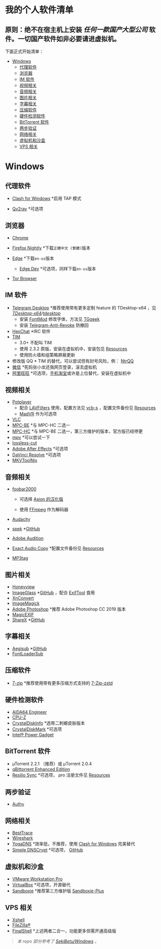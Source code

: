 # 我的个人软件清单

## **原则：绝不在宿主机上安装  *任何一款国产大型公司*  软件**。一切国产软件如非必要请进虚拟机。

下面正式开始清单：

- [Windows](#Windows)
  - [代理软件](#代理软件) 
  - [浏览器](#浏览器) 
  - [IM 软件](#im-软件) 
  - [视频相关](#视频相关) 
  - [音频相关](#音频相关) 
  - [图片相关](#图片相关) 
  - [字幕相关](#字幕相关) 
  - [压缩软件](#压缩软件) 
  - [硬件检测软件](#硬件检测软件) 
  - [BitTorrent 软件](#bittorrent-软件) 
  - [两步验证](#两步验证) 
  - [网络相关](#网络相关) 
  - [虚拟机和沙盒](#虚拟机和沙盒) 
  - [VPS 相关](#vps-相关) 

# Windows

## 代理软件

- [Clash for Windows](https://github.com/Fndroid/clash_for_windows_pkg) *启用 TAP 模式

- [Qv2ray](https://github.com/Qv2ray/Qv2ray) *可选项

## 浏览器

- [Chrome](https://www.google.com/intl/zh-CN/chrome/)

- [Firefox Nightly](https://www.mozilla.org/en-US/firefox/all/#product-desktop-nightly) *下载`正體中文 (繁體)`版本
- [Edge](https://www.microsoft.com/en-us/edge) *下载`en-us`版本
  - [Edge Dev](https://www.microsoftedgeinsider.com/en-us/download/) *可选项，同样下载`en-us`版本
- [Tor Browser](https://www.torproject.org/download/)

## IM 软件

- [Telegram Desktop](https://desktop.telegram.org/) *推荐使用带有更多定制 feature 的 TDesktop-x64 ，见 *[TDesktop-x64](https://github.com/TDesktop-x64)/[tdesktop](https://github.com/TDesktop-x64/tdesktop)* 
  - 安装 [FontMod](https://github.com/ysc3839/FontMod) 修改字体，方法见 [TGgeek](https://t.me/TGgeek/760) 
  - 安装 [Telegram-Anti-Revoke](https://github.com/SpriteOvO/Telegram-Anti-Revoke) 防撤回
- [HexChat](https://hexchat.github.io/) *IRC 软件
- [TIM](https://office.qq.com/) 
  - 3.0+ 不配叫 TIM 
  - 使用 2.3.2 原版，安装在虚拟机中，安装包见 [Resources](https://github.com/RtYkk/Personal-Software-List/tree/master/Resources) 
  - 使用防火墙和组策略屏蔽更新
- 修改版 QQ * TIM 的替代，可以尝试但有封号风险，例： [NtrQQ](https://github.com/NtrQQ/download) 
- [微信](https://windows.weixin.qq.com/?lang=en_US) *死妈张小龙还我网页登录，滚去虚拟机
- [阿里旺旺](https://alimarket.taobao.com/markets/qnww/portal-group/ww/index) *可选项，[手机淘宝](https://play.google.com/store/apps/details?id=com.taobao.taobao&hl=en_US&gl=US)或许是上位替代，安装在虚拟机中

## 视频相关

- [Potplayer](https://potplayer.daum.net/)
  - 配合 [LAVFilters](https://github.com/Nevcairiel/LAVFilters) 使用，配置方法见 [vcb-s](https://vcb-s.com/archives/7228) ，配置文件备份见 [Resources](https://github.com/RtYkk/Personal-Software-List/tree/master/Resources) 
  - [MadVR](http://madvr.com/) 作为可选项
- [VLC](https://www.videolan.org/)
- [MPC-BE](https://sourceforge.net/projects/mpcbe/) *与 MPC-HC 二选一
- [MPC-HC](https://github.com/clsid2/mpc-hc) *与 MPC-BE 二选一，第三方维护的版本，官方版已经停更
- [mpv](https://github.com/mpv-player/mpv) *可以尝试一下
- [lossless-cut](https://github.com/mifi/lossless-cut) 
- [Adobe After Effects](https://www.adobe.com/products/aftereffects.html) *可选项
- [DaVinci Resolve](https://www.blackmagicdesign.com/products/davinciresolve/edit) *可选项
- [MKVToolNix](https://mkvtoolnix.download/)

## 音频相关

- [foobar2000](https://www.foobar2000.org/) 

  - 可选择 [Asion 的汉化版](http://blog.sina.com.cn/go2spa)

  - 使用 [FFmpeg](https://github.com/BtbN/FFmpeg-Builds) 作为解码器

- [Audacity](https://www.audacityteam.org/)

- [spek](http://spek.cc/) *[GitHub](https://github.com/alexkay/spek) 

- [Adobe Audition](https://www.adobe.com/products/audition.html) 

- [Exact Audio Copy](https://www.exactaudiocopy.de/) *配置文件备份见 [Resources](https://github.com/RtYkk/Personal-Software-List/tree/master/Resources) 

- [MP3tag](https://www.mp3tag.de/en/) 

## 图片相关

- [Honeyview](https://www.bandisoft.com/honeyview/) 
- [ImageGlass](https://imageglass.org/) *[GitHub](https://github.com/d2phap/ImageGlass) ，配合 [ExifTool](https://exiftool.org/) 食用
- [XnConvert](https://www.xnview.com/en/xnconvert/)
- [ImageMagick](https://imagemagick.org/index.php) 
- [Adobe Photoshop](https://www.adobe.com/products/photoshop.html) *推荐 Adobe Photoshop CC 2019 版本
- [MagicEXIF](https://www.magicexif.com/) 
- [ShareX](https://getsharex.com/) *[GitHub](https://github.com/ShareX/ShareX) 

## 字幕相关

- [Aegisub](https://aegi.vmoe.info/) *[GitHub](https://github.com/Aegisub/Aegisub) 
- [FontLoaderSub](https://github.com/yzwduck/FontLoaderSub) 

## 压缩软件 

- [7-zip](https://www.7-zip.org/) *推荐使用带有更多压缩方式支持的 [7-Zip-zstd](https://github.com/mcmilk/7-Zip-zstd) 

## 硬件检测软件

- [AIDA64 Engineer](https://www.aida64.com/downloads/NmIyNjEyMzk=) 
- [CPU-Z](https://www.cpuid.com/softwares/cpu-z.html) 
- [CrystalDiskInfo](https://crystalmark.info/en/software/crystaldiskinfo/) *选带二刺螈皮肤版本
- [CrystalDiskMark](https://crystalmark.info/en/software/crystaldiskmark/) *可选项
- [Intel® Power Gadget](https://software.intel.com/content/www/us/en/develop/articles/intel-power-gadget.html) 

## BitTorrent 软件

- µTorrent 2.2.1 （推荐）或 µTorrent 2.0.4
- [qBittorrent Enhanced Edition](https://github.com/c0re100/qBittorrent-Enhanced-Edition)
- [Resilio Sync](https://www.resilio.com/individuals/) *可选项， pro 注册文件见 [Resources](https://github.com/RtYkk/Personal-Software-List/tree/master/Resources) 

## 两步验证

- [Authy](https://authy.com/) 

## 网络相关

- [BestTrace](https://www.ipip.net/product/client.html) 
- [Wireshark](https://www.wireshark.org/) 
- [YogaDNS](https://yogadns.com/) *效率低，不推荐，使用 [Clash for Windows](https://github.com/Fndroid/clash_for_windows_pkg) 完美替代
- [Simple DNSCrypt](https://simplednscrypt.org/) *可选项， [GitHub](https://github.com/bitbeans/SimpleDnsCrypt) 

## 虚拟机和沙盒

- [VMware Workstation Pro](https://www.vmware.com/products/workstation-pro/workstation-pro-evaluation.html) 
- [VirtualBox](https://www.virtualbox.org/) *可选项，开源替代
- [Sandboxie](https://www.sandboxie.com/) *推荐第三方维护版 [Sandboxie-Plus](https://github.com/sandboxie-plus/Sandboxie) 

## VPS 相关

- [Xshell](https://www.netsarang.com/en/xshell/) 
- [FileZilla®](https://filezilla-project.org/) 
- [FinalShell](https://www.hostbuf.com/t/988.html) *上述两者二合一，功能更多但需开通高级版



> *本 repo 部分参考了 [SekiBetu/Windows](https://github.com/SekiBetu/Windows) 。*

